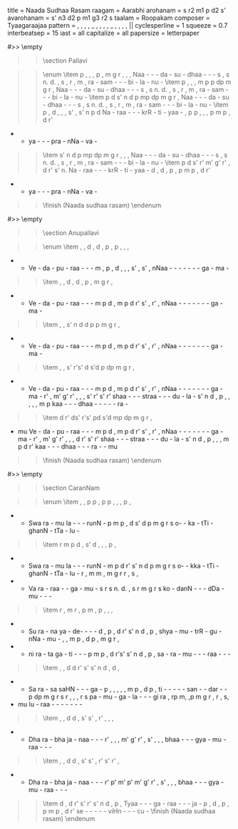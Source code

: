 title = Naada Sudhaa Rasam
raagam = Aarabhi
arohanam = s r2 m1 p d2 s'
avarohanam = s' n3 d2 p m1 g3 r2 s
taalam = Roopakam
composer = Tyaagaraajaa
pattern =  , , , , _ , , , , _ , , , , ||
cyclesperline = 1
squeeze = 0.7
interbeatsep = 15
iast = all
capitalize = all
papersize = letterpaper

#>> \empty
>> \section Pallavi

>> \enum
>> \item
p , , ,         p , m g         r , , ,
Naa - - -       da - su -       dhaa - - -
s , s n.        d. , s ,        r , m ,
ra - sam -      - - bi -        la - nu -
>> \item
p , , ,         m p p dp        m g r ,
Naa - - -       da - su -       dhaa - - -
s , s n.        d. , s ,        r , m ,
ra - sam -      - - bi -        la - nu -
>> \item
p d s' n        d p mp dp       m g r ,
Naa - - -       da - su -       dhaa - - -
s , s n.        d. , s ,        r , m ,
ra - sam -      - - bi -        la - nu -
>> \item
p , d ,         , , s' ,        s' n p d
Na - raa -      - - krR -       ti - yaa -
, p p ,         , , p m         p , d r'
- - ya -        - - pra -       nNa - va -
>> \item
s' n d p        mp dp m g       r , , ,
Naa - - -       da - su -       dhaa - - -
s , s n.        d. , s ,        r , m ,
ra - sam -      - - bi -        la - nu -
>> \item
p d s' r'       m' g' r' ,      d r' s' n.
Na - raa -      - - krR -       ti - yaa -
d , d ,         p , p m         p , d r'
- - ya -        - - pra -       nNa - va -
>> \finish (Naada sudhaa rasam)
>> \endenum

#>> \empty
>> \section Anupallavi

>> \enum
>> \item
, , d ,         d , p ,         p , , ,
- - Ve -        da - pu -       raa - - -
m , p ,         d , , ,         s' , s' ,
nNaa - - -      - - - -         ga - ma -
>> \item
, , d ,         d , p ,         m g r ,
- - Ve -        da - pu -       raa - - -
m p d ,         m p d r'        s' , r' ,
nNaa - - -      - - - -         ga - ma -
>> \item
, , s' n        d d p p         m g r ,
- - Ve -        da - pu -       raa - - -
m p d ,         m p d r'        s' , r' ,
nNaa - - -      - - - -         ga - ma -
>> \item
, , s' r's'     d s'd p dp      m g r ,
- - Ve -        da - pu -       raa - - -
m p d ,         m p d r'        s' , r' ,
nNaa - - -      - - - -         ga - ma -
r' , m' g'      r' , , ,        s' r' s' r'
shaa - - -      straa - - -     du - la -
s' n d ,        p , , ,         , , m p
kaa - - -       dhaa - - -      - - ra -
>> \item
d r' ds' r's'   pd s'd mp dp    m g r ,
- mu Ve -       da - pu -       raa - - -
m p d ,         m p d r'        s' , r' ,
nNaa - - -      - - - -         ga - ma -
r' , m' g'      r' , , ,        d r' s' r'
shaa - - -      straa - - -     du - la -
s' n d ,        p , , ,         m p d r'
kaa - - -       dhaa - - -      ra - - mu
>> \finish (Naada sudhaa rasam)
>> \endenum

#>> \empty
>> \section CaranNam

>> \enum
>> \item
, , p p         , p p ,         , , p ,
- - Swa ra      - mu la -       - - runN -
p m p ,         d s' d p        m g r s
o- - ka -       tTi - ghanN -   tTa - lu -
>> \item
r m p d         , s' d ,        , , p ,
- - Swa ra      - mu la -       - - runN -
m p d r'        s' n d p        m g r s
o- - kka -      tTi - ghanN -   tTa - lu -
r , m m         , m g r         r , s ,
- - Va ra       - raa - -       ga - mu -
s r s n.        d. , s r        m g r s
ko - danN -     - - dDa -       mu - - -
>> \item
r , m r         , p m ,         p , , ,
- - Su ra       - na ya -       de- - - -
d , p ,         d r' s' n       d , p ,
shya - mu -     trR - gu -      nNa - mu -
, , m p         , d p ,         m g r ,
- - ni ra       - ta ga -       ti - - -
p m p ,         d r's' s' n     d , p ,
sa - ra -       mu - - -        raa - - -
>> \item
, , d d         r' s' s' n      d , d ,
- - Sa ra       - sa saHN -     - - ga -
p , , ,         , , m p         , d p ,
ti - - -        - - san -       - dar - -
p dp m g        r s r ,         , , r s
pa - mu -       ga - la -       - - gi ra
, rp m, ,p      m g r ,         r , s,
- mu lu -       raa - - -       - - - -
>> \item
, , d d         , s' s' ,       r' , , ,
- - Dha ra      - bha ja -      naa - - -
r' , , ,        m' g' r' ,      s' , , ,
bhaa - - -      gya - mu -      raa - - -
>> \item
, , d d         , s' s' ,       r' s' r' ,
- - Dha ra      - bha ja -      naa - - -
r' p' m' p'     m' g' r' ,      s' , , ,
bhaa - - -      gya - mu -      raa - - -
>> \item
d , d r'        s' r' s' n      d , p ,
Tyaa - - -      ga - raa -      - - ja -
p , d ,         p , p m         p , d r'
se - - -        - - viHn -      - - cu -
>> \finish (Naada sudhaa rasam)
>> \endenum
